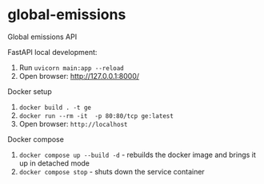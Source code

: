 # global-emissions
Global emissions API


FastAPI local development:
1. Run `uvicorn main:app --reload`
2. Open browser: http://127.0.0.1:8000/

Docker setup
1. `docker build . -t ge`
2. `docker run --rm -it  -p 80:80/tcp ge:latest`
3. Open browser: `http://localhost`


Docker compose
1. `docker compose up --build -d` - rebuilds the docker image and brings it up in detached mode
2. `docker compose stop` - shuts down the service container